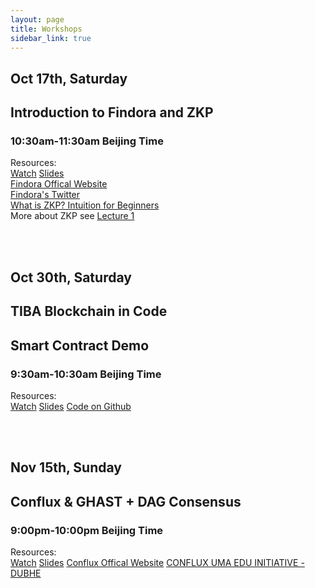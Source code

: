 ```yaml
---
layout: page
title: Workshops
sidebar_link: true
---
```


## Oct 17th, Saturday
## Introduction to Findora and ZKP
### 10:30am-11:30am Beijing Time 

Resources:
<br/> 
<a href="https://youtu.be/rk6-daGiVek">Watch</a>
<a href="lectures/workshop_1_findora.pdf">Slides</a>
<br/>
<a href="https://findora.org/">Findora Offical Website</a>
<br/>
<a href="https://twitter.com/FindoraOrg">Findora's Twitter</a>
<br/>
<a href="https://findora.org/2020/04/what-is-zkp-intuition-for-beginners/">What is ZKP? Intuition for Beginners</a>
<br/>
More about ZKP see 
<a href="https://samt6.github.io/TIBAItBf20/lecture1.html">Lecture 1 </a>

<br/> 
<br/> 


## Oct 30th, Saturday
## TIBA Blockchain in Code 
## Smart Contract Demo
### 9:30am-10:30am Beijing Time 

Resources:
<br/> 
<a href="https://youtu.be/6jMZIN6mCg4">Watch</a>
<a href="lectures/workshop_2_lottery_smart_contract.pdf">Slides</a>
<a href="https://github.com/kuoyehs/tiba-lottery">Code on Github</a>
<br/>

<br/> 
<br/> 

## Nov 15th, Sunday
## Conflux & GHAST + DAG Consensus
### 9:00pm-10:00pm Beijing Time 

Resources:
<br/> 
<a href="https://youtu.be/Zcx2rP_2Z3g">Watch</a>
<a href="lectures/workshop_3_conflux-consensus-tiba-2020-11-15.pdf">Slides</a>
<a href="https://confluxnetwork.org/">Conflux Offical Website</a>
<a href="https://www.edu.confluxnetwork.org/?lang=en">CONFLUX UMA EDU INITIATIVE - DUBHE</a>
<br/>


